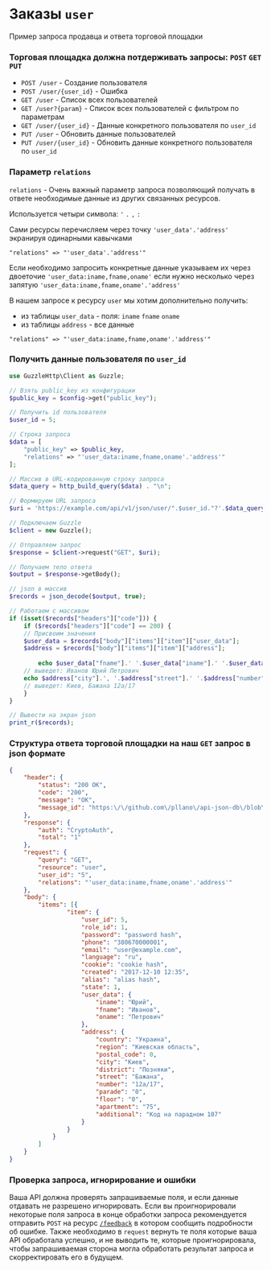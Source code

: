 # 
# Заказы `user`
Пример запроса продавца и ответа торговой площадки
### Торговая площадка должна потдерживать запросы: `POST` `GET` `PUT`
- `POST /user` - Создание пользователя 
- `POST /user/{user_id}` - Ошибка
- `GET /user` - Список всех пользователей
- `GET /user?{param}` - Список всех пользователей с фильтром по параметрам
- `GET /user/{user_id}` - Данные конкретного пользователя по `user_id`
- `PUT /user` - Обновить данные пользователей
- `PUT /user/{user_id}` - Обновить данные конкретного пользователя по `user_id`

### Параметр `relations`
`relations` - Очень важный параметр запроса позволяющий получать в ответе необходимые данные из других связанных ресурсов.

Используется четыри символа: `'` `.` `,` `:`

Сами ресурсы перечисляем через точку `'user_data'.'address'` экранируя одинарными кавычками
```
"relations" => "'user_data'.'address'"
```

Если необходимо запросить конкретные данные указываем их через двоеточие `'user_data:iname,fname,oname'` если нужно несколько через запятую `'user_data:iname,fname,oname'.'address'`

В нашем запросе к ресурсу `user` мы хотим дополнительно получить: 
- из таблицы `user_data` - поля: `iname` `fname` `oname`
- из таблицы `address` - все данные

```
"relations" => "'user_data:iname,fname,oname'.'address'"
```
### Получить данные пользователя по `user_id`

``` php
use GuzzleHttp\Client as Guzzle;

// Взять public_key из конфигурации
$public_key = $config->get("public_key");

// Получить id пользователя
$user_id = 5;

// Строка запроса
$data = [
    "public_key" => $public_key,
    "relations" => "'user_data:iname,fname,oname'.'address'"
];

// Массив в URL-кодированную строку запроса
$data_query = http_build_query($data) . "\n";

// Формируем URL запроса
$uri = 'https://example.com/api/v1/json/user/".$user_id."?'.$data_query;

// Подключаем Guzzle
$client = new Guzzle();

// Отправляем запрос
$response = $client->request("GET", $uri);

// Получаем тело ответа
$output = $response->getBody();

// json в массив
$records = json_decode($output, true);

// Работаем с массивом
if (isset($records["headers"]["code"])) {
    if ($records["headers"]["code"] == 200) {
	// Присвоим значения
	$user_data = $records["body"]["items"]["item"]["user_data"];
	$address = $records["body"]["items"]["item"]["address"];
 
        echo $user_data["fname"].' '.$user_data["iname"].' '.$user_data["oname"];
	// выведет: Иванов Юрий Петрович
	echo $address["city"].', '.$address["street"].' '.$address["number"];
	// выведет: Киев, Бажана 12а/17
    }
}
```
``` php
// Вывести на экран json
print_r($records);
```
### Структура ответа торговой площадки на наш `GET` запрос в json формате
```json
{
    "header": {
        "status": "200 OK",
        "code": "200",
        "message": "OK",
        "message_id": "https:\/\/github.com\/pllano\/api-json-db\/blob\/master\/doc\/http-codes\/200.md"
    },
    "response": {
        "auth": "CryptoAuth",
        "total": "1"
    },
    "request": {
        "query": "GET",
        "resource": "user",
        "user_id": "5",
        "relations": "'user_data:iname,fname,oname'.'address'"
    },
    "body": {
        "items": [{
                "item": {
                    "user_id": 5,
                    "role_id": 1,
                    "password": "password hash",
                    "phone": "380670000001",
                    "email": "user@example.com",
                    "language": "ru",
                    "cookie": "cookie hash",
                    "created": "2017-12-10 12:35",
                    "alias": "alias hash",
                    "state": 1,
                    "user_data": {
                        "iname": "Юрий",
                        "fname": "Иванов",
                        "oname": "Петрович"
                    },
                    "address": {
                        "country": "Украина",
                        "region": "Киевская область",
                        "postal_code": 0,
                        "city": "Киев",
                        "district": "Позняки",
                        "street": "Бажана",
                        "number": "12а/17",
                        "parade": "0",
                        "floor": "0",
                        "apartment": "75",
                        "additional": "Код на парадном 107"
                    }
                }
            }
        ]
    }
}
```
### Проверка запроса, игнорирование и ошибки
Ваша API должна проверять запрашиваемые поля, и если данные отдавать не разрешено игнорировать. Если вы проигнорировали некоторые поля запроса в конце обработки запроса рекомендуется отправить `POST` на ресурс [`/feedback`](https://github.com/pllano/APIS-2018/blob/master/resource/feedback.md) в котором сообщить подробности об ошибке. Также необходимо в `request` вернуть те поля которые ваша API обработала успешно, и не выводить те, которые проигнорировала, чтобы запрашиваемая сторона могла обработать результат запроса и скорректировать его в будущем.
